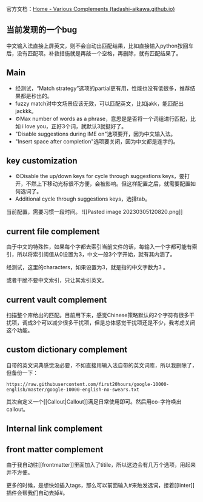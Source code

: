官方文档：[Home - Various Complements (tadashi-aikawa.github.io)](https://tadashi-aikawa.github.io/docs-obsidian-various-complements-plugin/)

## 当前发现的一个bug

中文输入法直接上屏英文，则不会自动出匹配结果，比如直接输入python按回车后，没有匹配项。补救措施就是再敲一个空格，再删除，就有匹配结果了。


## Main
- 经测试，“Match strategy”选项的partial更有用，性能也没有低很多，推荐结果都是秒出的。
- fuzzy match对中文场景应该无效，可以匹配英文，比如jakk，能匹配出jackkk。
- ⚙️Max number of words as a phrase，意思是是否将一个词组进行匹配，比如 i love you，正好3个词，就默认3就挺好了。
- "Disable suggestions during lME on"选项要开，因为中文输入法。
- "Insert space after completion"选项要关闭，因为中文都是连字的。

## key customization

- ⚙Disable the up/down keys for cycle through suggestions keys，要打开，不然上下移动光标很不方便，会被影响。但这样配置之后，就需要配置如何选词了。
- Additional cycle through suggestions keys，选择tab。

当前配置，需要习惯一段时间。
![[Pasted image 20230305120820.png]]


## current file complement

由于中文的特殊性，如果每个字都去索引当前文件的话，每输入一个字都可能有索引，所以将索引阈值从0设置为3，中文一般3个字开始，就有其内涵了。

经测试，这里的characters，如果设置为3，就是指的中文字数为3 。

或者干脆不要中文索引，只让其索引英文。

## current vault complement

扫描整个库给出的匹配。目前用下来，感觉Chinese策略默认的2个字符有很多干扰项，调成3个可以减少很多干扰项，但是总体感觉干扰项还是不少，我考虑关闭这个功能。

## custom dictionary complement

自带的英文词典感觉没必要，不如直接用输入法自带的英文词库，所以我删除了，但备份一下：
```
https://raw.githubusercontent.com/first20hours/google-10000-english/master/google-10000-english-no-swears.txt
```

其次自定义一个[[Callout|Callout]]满足日常使用即可。然后用co-字符唤出callout。


## Internal link complement

## front matter complement

由于我自动往[[frontmatter]]里面加入了titile，所以这边会有几万个选项，用起来并不方便。

更多的时候，是想快如插入tags，那么可以前面输入#来触发选词，接着[[linter]]插件会帮我们自动去掉#。